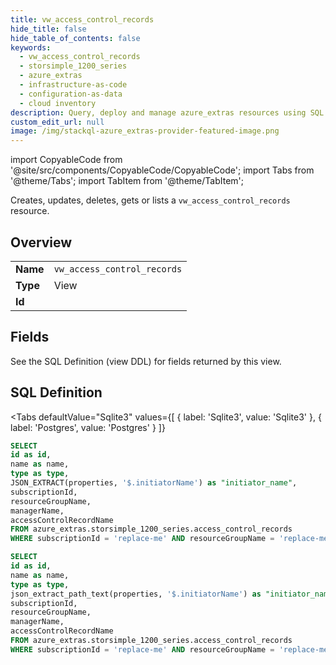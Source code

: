 ```yaml
--- 
title: vw_access_control_records
hide_title: false
hide_table_of_contents: false
keywords:
  - vw_access_control_records
  - storsimple_1200_series
  - azure_extras
  - infrastructure-as-code
  - configuration-as-data
  - cloud inventory
description: Query, deploy and manage azure_extras resources using SQL
custom_edit_url: null
image: /img/stackql-azure_extras-provider-featured-image.png
---
```


import CopyableCode from '@site/src/components/CopyableCode/CopyableCode';
import Tabs from '@theme/Tabs';
import TabItem from '@theme/TabItem';

Creates, updates, deletes, gets or lists a <code>vw_access_control_records</code> resource.

## Overview
<table><tbody>
<tr><td><b>Name</b></td><td><code>vw_access_control_records</code></td></tr>
<tr><td><b>Type</b></td><td>View</td></tr>
<tr><td><b>Id</b></td><td><CopyableCode code="azure_extras.storsimple_1200_series.vw_access_control_records" /></td></tr>
</tbody></table>

## Fields

See the SQL Definition (view DDL) for fields returned by this view.

## SQL Definition

<Tabs
defaultValue="Sqlite3"
values={[
{ label: 'Sqlite3', value: 'Sqlite3' },
{ label: 'Postgres', value: 'Postgres' }
]}
>
<TabItem value="Sqlite3">

```sql
SELECT
id as id,
name as name,
type as type,
JSON_EXTRACT(properties, '$.initiatorName') as "initiator_name",
subscriptionId,
resourceGroupName,
managerName,
accessControlRecordName
FROM azure_extras.storsimple_1200_series.access_control_records
WHERE subscriptionId = 'replace-me' AND resourceGroupName = 'replace-me' AND managerName = 'replace-me';
```

</TabItem>
<TabItem value="Postgres">

```sql
SELECT
id as id,
name as name,
type as type,
json_extract_path_text(properties, '$.initiatorName') as "initiator_name",
subscriptionId,
resourceGroupName,
managerName,
accessControlRecordName
FROM azure_extras.storsimple_1200_series.access_control_records
WHERE subscriptionId = 'replace-me' AND resourceGroupName = 'replace-me' AND managerName = 'replace-me';
```

</TabItem>
</Tabs>
